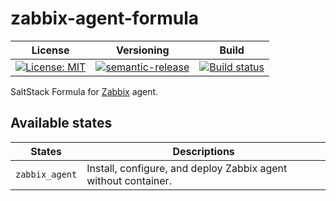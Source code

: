 # zabbix-agent-formula

| License | Versioning | Build |
| ------- | ---------- | ----- |
| [![License: MIT](https://img.shields.io/badge/License-MIT-yellow.svg)](https://opensource.org/licenses/MIT) | [![semantic-release](https://img.shields.io/badge/%20%20%F0%9F%93%A6%F0%9F%9A%80-semantic--release-e10079.svg)](https://github.com/semantic-release/semantic-release) | [![Build status](https://ci.appveyor.com/api/projects/status/abjnvhw12pqtj9eo/branch/master?svg=true)](https://ci.appveyor.com/project/nikAizuddin/zabbix-agent-formula/branch/master) |

SaltStack Formula for [Zabbix](https://github.com/zabbix/zabbix) agent.


## Available states

| States | Descriptions |
| --- | --- |
| `zabbix_agent` | Install, configure, and deploy Zabbix agent without container. |
